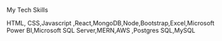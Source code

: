My Tech Skills

HTML, CSS,Javascript ,React,MongoDB,Node,Bootstrap,Excel,Microsoft Power BI,Microsoft SQL Server,MERN,AWS ,Postgres SQL,MySQL
